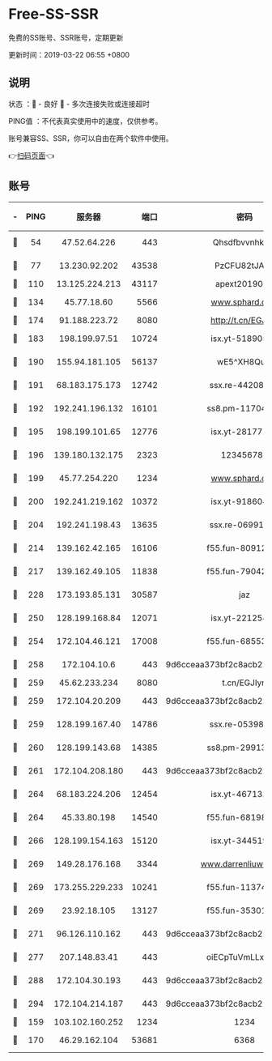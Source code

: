 # Free-SS-SSR

免费的SS账号、SSR账号，定期更新

更新时间：2019-03-22 06:55 +0800

## 说明

状态     ：🙂 - 良好 🙁 - 多次连接失败或连接超时

PING值   ：不代表真实使用中的速度，仅供参考。

账号兼容SS、SSR，你可以自由在两个软件中使用。

👉[扫码页面](https://liesauer.github.io/Free-SS-SSR/)👈

## 账号

|-|PING|服务器|端口|密码|加密方式|区域|
|:----:|:----:|:-----:|-----:|:----:|:----:|:----:|
|🙂|54|47.52.64.226|443|Qhsdfbvvnhkm1|aes-256-cfb|HK|
|🙂|77|13.230.92.202|43538|PzCFU82tJAdZ|aes-256-cfb|JP|
|🙂|110|13.125.224.213|43117|apext2019005|chacha20|KR|
|🙂|134|45.77.18.60|5566|www.sphard.com|aes-256-cfb|JP|
|🙂|174|91.188.223.72|8080|http://t.cn/EGJIyrl|rc4-md5|RU|
|🙂|183|198.199.97.51|10724|isx.yt-51890525|aes-256-cfb|US|
|🙂|190|155.94.181.105|56137|wE5^XH8Quw|aes-256-cfb|US|
|🙂|191|68.183.175.173|12742|ssx.re-44208034|aes-256-cfb|US|
|🙂|192|192.241.196.132|16101|ss8.pm-11704063|aes-256-cfb|US|
|🙂|195|198.199.101.65|12776|isx.yt-28177118|aes-256-cfb|US|
|🙂|196|139.180.132.175|2323|123456789|aes-256-cfb|SG|
|🙂|199|45.77.254.220|1234|www.sphard.com|aes-256-cfb|SG|
|🙂|200|192.241.219.162|10372|isx.yt-91860459|aes-256-cfb|US|
|🙂|204|192.241.198.43|13635|ssx.re-06991700|aes-256-cfb|US|
|🙂|214|139.162.42.165|16106|f55.fun-80912227|aes-256-cfb|SG|
|🙂|217|139.162.49.105|11838|f55.fun-79042752|aes-256-cfb|SG|
|🙂|228|173.193.85.131|30587|jaz|aes-256-cfb|US|
|🙂|250|128.199.168.84|12071|isx.yt-22125425|aes-256-cfb|SG|
|🙂|254|172.104.46.121|17008|f55.fun-68553317|aes-256-cfb|SG|
|🙂|258|172.104.10.6|443|9d6cceaa373bf2c8acb22e60b6a58be6|aes-256-cfb|US|
|🙂|259|45.62.233.234|8080|t.cn/EGJIyrl|rc4-md5|CA|
|🙂|259|172.104.20.209|443|9d6cceaa373bf2c8acb22e60b6a58be6|aes-256-cfb|US|
|🙂|259|128.199.167.40|14786|ssx.re-05398276|aes-256-cfb|SG|
|🙂|260|128.199.143.68|14385|ss8.pm-29913305|aes-256-cfb|SG|
|🙂|261|172.104.208.180|443|9d6cceaa373bf2c8acb22e60b6a58be6|aes-256-cfb|US|
|🙂|264|68.183.224.206|12454|isx.yt-46713217|aes-256-cfb|SG|
|🙂|264|45.33.80.198|14540|f55.fun-68198549|aes-256-cfb|US|
|🙂|266|128.199.154.163|15120|isx.yt-34451982|aes-256-cfb|SG|
|🙂|269|149.28.176.168|3344|www.darrenliuwei.com|aes-256-cfb|AU|
|🙂|269|173.255.229.233|10241|f55.fun-11374473|aes-256-cfb|US|
|🙂|269|23.92.18.105|13127|f55.fun-35301469|aes-256-cfb|US|
|🙂|271|96.126.110.162|443|9d6cceaa373bf2c8acb22e60b6a58be6|aes-256-cfb|US|
|🙂|277|207.148.83.41|443|oiECpTuVmLLxk4Ts|aes-256-cfb|AU|
|🙂|288|172.104.30.193|443|9d6cceaa373bf2c8acb22e60b6a58be6|aes-256-cfb|US|
|🙂|294|172.104.214.187|443|9d6cceaa373bf2c8acb22e60b6a58be6|aes-256-cfb|US|
|🙂|159|103.102.160.252|1234|1234|rc4-md5|JP|
|🙂|170|46.29.162.104|53681|6368|aes-256-ctr|RU|
